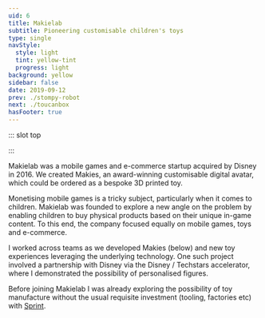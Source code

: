 ```yaml
---
uid: 6
title: Makielab
subtitle: Pioneering customisable children's toys
type: single
navStyle:
  style: light
  tint: yellow-tint
  progress: light
background: yellow
sidebar: false
date: 2019-09-12
prev: ./stompy-robot
next: ./toucanbox
hasFooter: true
---
```


::: slot top
<!-- :fadeless="true" -->
<Stage-ProjectStage rag="rag-4" titleRag="rag-2" ctaLabel="none" ctaUrl="#"
description="I played a central role in Makielab's collaboration with Disney, who eventually acquired the company.">

<template v-slot:visual-background>
  <Heros-BeadsHero :noise="true"/>
</template>

<template v-slot:platform>

Responsive web app
~ 3D printed toys

</template>

<template v-slot:timeframe>

2015

</template>

<template v-slot:my-role>

Toy Designer
~ UX/UI Designer

</template>

<template v-slot:team>

CTO
~ Product Manager
~ 3D Artist
~ 3 Full&#8209;stack Developers


</template>

</Stage-ProjectStage>

:::

<Content-TextSection rag="rag-5" columnOffset="title-offset" padding="is-initial is-continuous">

<p class="subtitle">
Makielab was a mobile games and e-commerce startup acquired by Disney in 2016. We created Makies, an award-winning customisable digital avatar, which could be ordered as a bespoke 3D printed toy.
</p>

Monetising mobile games is a tricky subject, particularly when it comes to children. Makielab was founded to explore a new angle on the problem by enabling children to buy physical products based on their unique in-game content. To this end, the company focused equally on mobile games, toys and e-commerce.

<p>
 I worked across teams as we developed Makies (below) and new toy experiences leveraging the underlying technology. One such project involved a partnership with Disney via the Disney / Techstars accelerator, where I demonstrated the possibility of personalised

<Content-ModalLink label="Disney Infinity">
<template v-slot:modal>

<Content :page-key="$site.pages.find(p => p.path === '/extra/infinity/').key"/>

</template>
</Content-ModalLink>
figures.
</p>

Before joining Makielab I was already exploring the possibility of toy manufacture without the usual requisite investment (tooling, factories etc) with [Sprint](/extra/sprint).

<!-- I was part of the agile product team responsible for the website and physical products. We worked closely with the games team to ensure a holistic experience across touch-points and I spanned teams -->

<template v-slot:aside>

</template>

</Content-TextSection>


<!-- <Content-QuoteSection rag="rag-4" quote="Anthony has shown a great persistence on one particular project where almost everyone in the design team lost hope due to very strict technological, ergonomic and layout constraints. He literally saved the project and brought back optimism and belief." attribute="Timour Bourbaev, Creative Director of Product Design, referring to NITA air traffic control" color="blue"/> -->



<Content-ImageFrames-MainImageSection rag="rag-5" padding="is-large" url="https://www.youtube.com/embed/daBtHme2hP8" alt="Makies video" :aside="true"  :iframe="true">

<template v-slot:content>

## Makies

<p class="subtitle" style="padding-right: 6em;">
  Creative dolls for creative kids and the world's first 3D printed toys.
</p>

Makies are toys with a digital twin. They're the child's personalised avatar for Makielab's mobile games but they're also a physical toy which encourages hands-on creativity, crafting, DIY making, modification and learning. Makies are designed to get children excited about technology and can be extended with Arduino kits. Each Makie is hand-assembled in the UK.

<!-- Character with a digital and physical existence. Personalised by the child, avatar/character from the mobile game or made online before purchase. On-demand manufacture. Creative, DIY toy, crafting, hands-on play/learning, modification e.g. Arduino, RFID, RC. Counterpart to on-screen play. Get children excited about technology, particularly girls. Sustainable and locally made. -->

</template>

<template v-slot:aside>

<figure class="image is-square">
  <img class="lazyload" data-src="/images/makielab/Makies-present1.5x.jpg" alt="Makies product and web interface">
</figure>


</template>

</Content-ImageFrames-MainImageSection>
